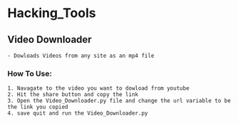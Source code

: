 # Hacking_Tools

## Video Downloader
    - Dowloads Videos from any site as an mp4 file
### How To Use:
    1. Navagate to the video you want to dowload from youtube
    2. Hit the share button and copy the link
    3. Open the Video_Downloader.py file and change the url variable to be the link you copied
    4. save quit and run the Video_Downloader.py
